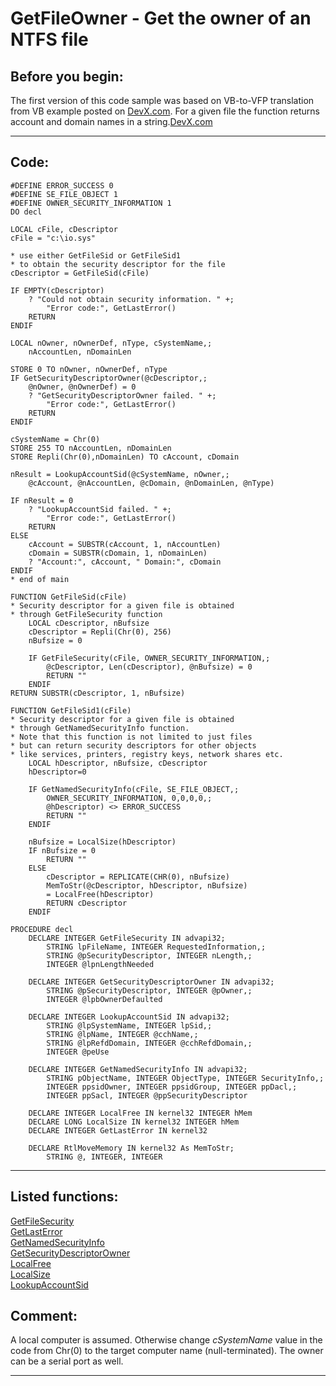 <link rel="stylesheet" type="text/css" href="../css/win32api.css">  
<link rel="stylesheet" href="https://cdnjs.cloudflare.com/ajax/libs/font-awesome/4.7.0/css/font-awesome.min.css">

# GetFileOwner - Get the owner of an NTFS file

## Before you begin:
The first version of this code sample was based on VB-to-VFP translation from VB example posted on <a href="http://www.devx.com/vb2themax/Tip/19292">DevX.com</a>. For a given file the function returns account and domain names in a string.[DevX.com](sample_000.md)  
  
***  


## Code:
```foxpro  
#DEFINE ERROR_SUCCESS 0
#DEFINE SE_FILE_OBJECT 1
#DEFINE OWNER_SECURITY_INFORMATION 1
DO decl

LOCAL cFile, cDescriptor
cFile = "c:\io.sys"

* use either GetFileSid or GetFileSid1
* to obtain the security descriptor for the file
cDescriptor = GetFileSid(cFile)

IF EMPTY(cDescriptor)
	? "Could not obtain security information. " +;
		"Error code:", GetLastError()
	RETURN
ENDIF

LOCAL nOwner, nOwnerDef, nType, cSystemName,;
	nAccountLen, nDomainLen

STORE 0 TO nOwner, nOwnerDef, nType
IF GetSecurityDescriptorOwner(@cDescriptor,;
	@nOwner, @nOwnerDef) = 0
	? "GetSecurityDescriptorOwner failed. " +;
		"Error code:", GetLastError()
	RETURN
ENDIF

cSystemName = Chr(0)
STORE 255 TO nAccountLen, nDomainLen
STORE Repli(Chr(0),nDomainLen) TO cAccount, cDomain

nResult = LookupAccountSid(@cSystemName, nOwner,;
	@cAccount, @nAccountLen, @cDomain, @nDomainLen, @nType)

IF nResult = 0
	? "LookupAccountSid failed. " +;
		"Error code:", GetLastError()
	RETURN
ELSE
	cAccount = SUBSTR(cAccount, 1, nAccountLen)
	cDomain = SUBSTR(cDomain, 1, nDomainLen)
	? "Account:", cAccount, " Domain:", cDomain
ENDIF
* end of main

FUNCTION GetFileSid(cFile)
* Security descriptor for a given file is obtained
* through GetFileSecurity function
	LOCAL cDescriptor, nBufsize
	cDescriptor = Repli(Chr(0), 256)
	nBufsize = 0

	IF GetFileSecurity(cFile, OWNER_SECURITY_INFORMATION,;
		@cDescriptor, Len(cDescriptor), @nBufsize) = 0
		RETURN ""
	ENDIF
RETURN SUBSTR(cDescriptor, 1, nBufsize)

FUNCTION GetFileSid1(cFile)
* Security descriptor for a given file is obtained
* through GetNamedSecurityInfo function.
* Note that this function is not limited to just files
* but can return security descriptors for other objects
* like services, printers, registry keys, network shares etc.
	LOCAL hDescriptor, nBufsize, cDescriptor
	hDescriptor=0

	IF GetNamedSecurityInfo(cFile, SE_FILE_OBJECT,;
		OWNER_SECURITY_INFORMATION, 0,0,0,0,;
		@hDescriptor) <> ERROR_SUCCESS
		RETURN ""
	ENDIF
	
	nBufsize = LocalSize(hDescriptor)
	IF nBufsize = 0
		RETURN ""
	ELSE
		cDescriptor = REPLICATE(CHR(0), nBufsize)
		MemToStr(@cDescriptor, hDescriptor, nBufsize)
		= LocalFree(hDescriptor)
		RETURN cDescriptor
	ENDIF

PROCEDURE decl
	DECLARE INTEGER GetFileSecurity IN advapi32;
		STRING lpFileName, INTEGER RequestedInformation,;
		STRING @pSecurityDescriptor, INTEGER nLength,;
		INTEGER @lpnLengthNeeded

	DECLARE INTEGER GetSecurityDescriptorOwner IN advapi32;
		STRING @pSecurityDescriptor, INTEGER @pOwner,;
		INTEGER @lpbOwnerDefaulted

	DECLARE INTEGER LookupAccountSid IN advapi32;
		STRING @lpSystemName, INTEGER lpSid,;
		STRING @lpName, INTEGER @cchName,;
		STRING @lpRefdDomain, INTEGER @cchRefdDomain,;
		INTEGER @peUse

	DECLARE INTEGER GetNamedSecurityInfo IN advapi32;
		STRING pObjectName, INTEGER ObjectType, INTEGER SecurityInfo,;
		INTEGER ppsidOwner, INTEGER ppsidGroup, INTEGER ppDacl,;
		INTEGER ppSacl, INTEGER @ppSecurityDescriptor

	DECLARE INTEGER LocalFree IN kernel32 INTEGER hMem
	DECLARE LONG LocalSize IN kernel32 INTEGER hMem
	DECLARE INTEGER GetLastError IN kernel32

	DECLARE RtlMoveMemory IN kernel32 As MemToStr;
		STRING @, INTEGER, INTEGER  
```  
***  


## Listed functions:
[GetFileSecurity](../libraries/advapi32/GetFileSecurity.md)  
[GetLastError](../libraries/kernel32/GetLastError.md)  
[GetNamedSecurityInfo](../libraries/advapi32/GetNamedSecurityInfo.md)  
[GetSecurityDescriptorOwner](../libraries/advapi32/GetSecurityDescriptorOwner.md)  
[LocalFree](../libraries/kernel32/LocalFree.md)  
[LocalSize](../libraries/kernel32/LocalSize.md)  
[LookupAccountSid](../libraries/advapi32/LookupAccountSid.md)  

## Comment:
A local computer is assumed. Otherwise change *cSystemName* value in the code from Chr(0) to the target computer name (null-terminated). The owner can be a serial port as well.  
  
***  

